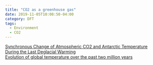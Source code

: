 ```yaml
---
title: "CO2 as a greenhouse gas"
date: 2019-11-05T10:08:50-04:00
category: DFT
tags:
  - Environment
  - CO2
---
```


[Synchronous Change of Atmospheric CO2 and Antarctic Temperature During the Last Deglacial Warming](https://science.sciencemag.org/content/339/6123/1060)  
[Evolution of global temperature over the past two million years](https://www.nature.com/articles/nature19798)  

